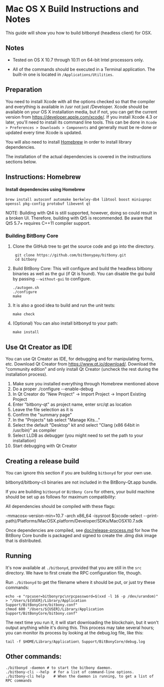 Mac OS X Build Instructions and Notes
====================================
This guide will show you how to build bitbonyd (headless client) for OSX.

Notes
-----

* Tested on OS X 10.7 through 10.11 on 64-bit Intel processors only.

* All of the commands should be executed in a Terminal application. The
built-in one is located in `/Applications/Utilities`.

Preparation
-----------

You need to install Xcode with all the options checked so that the compiler
and everything is available in /usr not just /Developer. Xcode should be
available on your OS X installation media, but if not, you can get the
current version from https://developer.apple.com/xcode/. If you install
Xcode 4.3 or later, you'll need to install its command line tools. This can
be done in `Xcode > Preferences > Downloads > Components` and generally must
be re-done or updated every time Xcode is updated.

You will also need to install [Homebrew](http://brew.sh) in order to install library
dependencies.

The installation of the actual dependencies is covered in the instructions
sections below.

Instructions: Homebrew
----------------------

#### Install dependencies using Homebrew

    brew install autoconf automake berkeley-db4 libtool boost miniupnpc openssl pkg-config protobuf libevent qt

NOTE: Building with Qt4 is still supported, however, doing so could result in a broken UI. Therefore, building with Qt5 is recommended. Be aware that Qt5 5.7+ requires C++11 compiler support.

### Building BitBony Core

1. Clone the GitHub tree to get the source code and go into the directory.

        git clone https://github.com/bitbonypay/bitbony.git
        cd bitbony

2.  Build BitBony Core:
    This will configure and build the headless bitbony binaries as well as the gui (if Qt is found).
    You can disable the gui build by passing `--without-gui` to configure.

        ./autogen.sh
        ./configure
        make

3.  It is also a good idea to build and run the unit tests:

        make check

4.  (Optional) You can also install bitbonyd to your path:

        make install

Use Qt Creator as IDE
------------------------
You can use Qt Creator as IDE, for debugging and for manipulating forms, etc.
Download Qt Creator from https://www.qt.io/download/. Download the "community edition" and only install Qt Creator (uncheck the rest during the installation process).

1. Make sure you installed everything through Homebrew mentioned above
2. Do a proper ./configure --enable-debug
3. In Qt Creator do "New Project" -> Import Project -> Import Existing Project
4. Enter "bitbony-qt" as project name, enter src/qt as location
5. Leave the file selection as it is
6. Confirm the "summary page"
7. In the "Projects" tab select "Manage Kits..."
8. Select the default "Desktop" kit and select "Clang (x86 64bit in /usr/bin)" as compiler
9. Select LLDB as debugger (you might need to set the path to your installation)
10. Start debugging with Qt Creator

Creating a release build
------------------------
You can ignore this section if you are building `bitbonyd` for your own use.

bitbonyd/bitbony-cli binaries are not included in the BitBony-Qt.app bundle.

If you are building `bitbonyd` or `BitBony Core` for others, your build machine should be set up
as follows for maximum compatibility:

All dependencies should be compiled with these flags:

 -mmacosx-version-min=10.7
 -arch x86_64
 -isysroot $(xcode-select --print-path)/Platforms/MacOSX.platform/Developer/SDKs/MacOSX10.7.sdk

Once dependencies are compiled, see [doc/release-process.md](release-process.md) for how the BitBony Core
bundle is packaged and signed to create the .dmg disk image that is distributed.

Running
-------

It's now available at `./bitbonyd`, provided that you are still in the `src`
directory. We have to first create the RPC configuration file, though.

Run `./bitbonyd` to get the filename where it should be put, or just try these
commands:

    echo -e "rpcuser=bitbonyrpc\nrpcpassword=$(xxd -l 16 -p /dev/urandom)" > "/Users/${USER}/Library/Application Support/BitBonyCore/bitbony.conf"
    chmod 600 "/Users/${USER}/Library/Application Support/BitBonyCore/bitbony.conf"

The next time you run it, it will start downloading the blockchain, but it won't
output anything while it's doing this. This process may take several hours;
you can monitor its process by looking at the debug.log file, like this:

    tail -f $HOME/Library/Application\ Support/BitBonyCore/debug.log

Other commands:
-------

    ./bitbonyd -daemon # to start the bitbony daemon.
    ./bitbony-cli --help  # for a list of command-line options.
    ./bitbony-cli help    # When the daemon is running, to get a list of RPC commands
